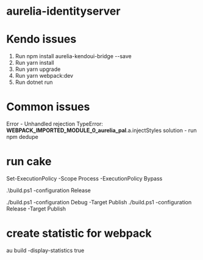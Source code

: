 # aurelia-identityserver

# Kendo issues
1. Run npm install aurelia-kendoui-bridge --save
2. Run yarn install
3. Run yarn upgrade
4. Run yarn webpack:dev
5. Run dotnet run


# Common issues 
Error - Unhandled rejection TypeError: __WEBPACK_IMPORTED_MODULE_0_aurelia_pal__.a.injectStyles
solution - run npm dedupe

# run cake
Set-ExecutionPolicy -Scope Process -ExecutionPolicy Bypass

 .\build.ps1 -configuration Release

 ./build.ps1 -configuration Debug -Target Publish
 ./build.ps1 -configuration Release -Target Publish

 # create statistic for webpack
 au build -display-statistics true